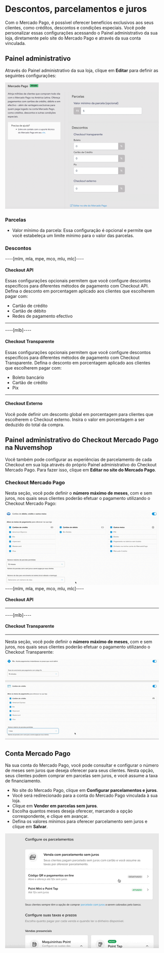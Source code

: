 # Descontos, parcelamentos e juros

Com o Mercado Pago, é possível oferecer benefícios exclusivos aos seus clientes, como créditos, descontos e condições especiais. Você pode personalizar essas configurações acessando o Painel administrativo da sua loja, diretamente pelo site do Mercado Pago e através da sua conta vinculada.

## Painel administrativo

Através do Painel administrativo da sua loja, clique em **Editar** para definir as seguintes configurações:

![Painel](/images/nuvemshop/adminpt.png)

### Parcelas

* Valor mínimo da parcela: Essa configuração é opcional e permite que você estabeleça um limite mínimo para o valor das parcelas.

### Descontos

----[mlm, mla, mpe, mco, mlu, mlc]----
#### Checkout API

Essas configurações opcionais permitem que você configure descontos específicos para diferentes métodos de pagamento com Checkout API. Defina o desconto em porcentagem aplicado aos clientes que escolherem pagar com:
* Cartão de crédito
* Cartão de débito
* Redes de pagamento efectivo
------------
----[mlb]----
#### Checkout Transparente

Essas configurações opcionais permitem que você configure descontos específicos para diferentes métodos de pagamento com Checkout Transparente. Defina o desconto em porcentagem aplicado aos clientes que escolherem pagar com:
* Boleto bancário
* Cartão de crédito
* Pix

------------

#### Checkout Externo

Você pode definir um desconto global em porcentagem para clientes que escolherem o Checkout externo. Insira o valor em porcentagem a ser deduzido do total da compra.

## Painel administrativo do Checkout Mercado Pago na Nuvemshop

Você também pode configurar as experiências de parcelamento de cada Checkout em sua loja através do próprio Painel administrativo do Checkout Mercado Pago. Para fazer isso, clique em **Editar no site do Mercado Pago**.

### Checkout Mercado Pago

Nesta seção, você pode definir o **número máximo de meses**, com e sem juros, nos quais seus clientes poderão efetuar o pagamento utilizando o Checkout Mercado Pago:

![Pro](/images/nuvemshop/parc-pro-pt.gif)
----[mlm, mla, mpe, mco, mlu, mlc]----
#### Checkout API

------------
----[mlb]----
#### Checkout Transparente

------------

Nesta seção, você pode definir o **número máximo de meses**, com e sem juros, nos quais seus clientes poderão efetuar o pagamento utilizando o Checkout Transparente:

![API](/images/nuvemshop/parc-cho-api-pt.gif)

## Conta Mercado Pago

Na sua conta do Mercado Pago, você pode consultar e configurar o número de meses sem juros que deseja oferecer para seus clientes. Nesta opção, seus clientes podem comprar em parcelas sem juros, e você assume a taxa de financiamento.

* No site do Mercado Pago, clique em **Configurar parcelamentos e juros**.
* Você será redirecionado para a conta do Mercado Pago vinculada à sua loja.
* Clique em **Vender em parcelas sem juros**.
* Escolha quantos meses deseja oferecer, marcando a opção correspondente, e clique em avançar.
* Defina os valores mínimos para oferecer parcelamento sem juros e clique em **Salvar**.

<center>

![Conta](/images/nuvemshop/contapt.gif)

</center>